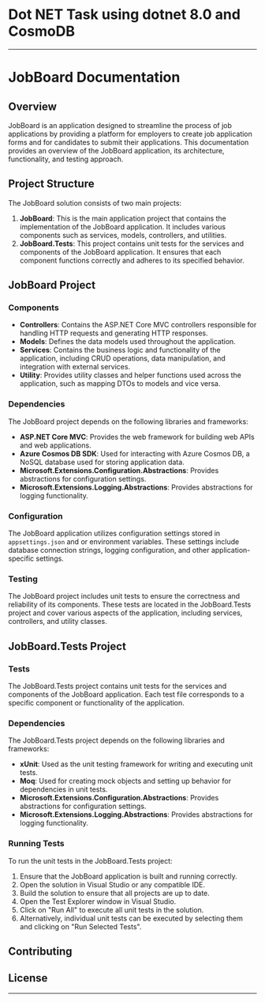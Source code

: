 # Dot NET Task using dotnet 8.0 and CosmoDB
---

# JobBoard Documentation

## Overview

JobBoard is an application designed to streamline the process of job applications by providing a platform for employers to create job application forms and for candidates to submit their applications. This documentation provides an overview of the JobBoard application, its architecture, functionality, and testing approach.

## Project Structure

The JobBoard solution consists of two main projects:

1. **JobBoard**: This is the main application project that contains the implementation of the JobBoard application. It includes various components such as services, models, controllers, and utilities.
2. **JobBoard.Tests**: This project contains unit tests for the services and components of the JobBoard application. It ensures that each component functions correctly and adheres to its specified behavior.

## JobBoard Project

### Components

- **Controllers**: Contains the ASP.NET Core MVC controllers responsible for handling HTTP requests and generating HTTP responses.
- **Models**: Defines the data models used throughout the application.
- **Services**: Contains the business logic and functionality of the application, including CRUD operations, data manipulation, and integration with external services.
- **Utility**: Provides utility classes and helper functions used across the application, such as mapping DTOs to models and vice versa.

### Dependencies

The JobBoard project depends on the following libraries and frameworks:

- **ASP.NET Core MVC**: Provides the web framework for building web APIs and web applications.
- **Azure Cosmos DB SDK**: Used for interacting with Azure Cosmos DB, a NoSQL database used for storing application data.
- **Microsoft.Extensions.Configuration.Abstractions**: Provides abstractions for configuration settings.
- **Microsoft.Extensions.Logging.Abstractions**: Provides abstractions for logging functionality.

### Configuration

The JobBoard application utilizes configuration settings stored in `appsettings.json` and or environment variables. These settings include database connection strings, logging configuration, and other application-specific settings.

### Testing

The JobBoard project includes unit tests to ensure the correctness and reliability of its components. These tests are located in the JobBoard.Tests project and cover various aspects of the application, including services, controllers, and utility classes.

## JobBoard.Tests Project

### Tests

The JobBoard.Tests project contains unit tests for the services and components of the JobBoard application. Each test file corresponds to a specific component or functionality of the application.

### Dependencies

The JobBoard.Tests project depends on the following libraries and frameworks:

- **xUnit**: Used as the unit testing framework for writing and executing unit tests.
- **Moq**: Used for creating mock objects and setting up behavior for dependencies in unit tests.
- **Microsoft.Extensions.Configuration.Abstractions**: Provides abstractions for configuration settings.
- **Microsoft.Extensions.Logging.Abstractions**: Provides abstractions for logging functionality.

### Running Tests

To run the unit tests in the JobBoard.Tests project:

1. Ensure that the JobBoard application is built and running correctly.
2. Open the solution in Visual Studio or any compatible IDE.
3. Build the solution to ensure that all projects are up to date.
4. Open the Test Explorer window in Visual Studio.
5. Click on "Run All" to execute all unit tests in the solution.
6. Alternatively, individual unit tests can be executed by selecting them and clicking on "Run Selected Tests".

## Contributing


## License


---

